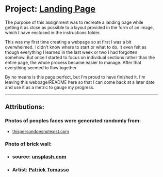 # Project: [Landing Page](https://www.theodinproject.com/paths/foundations/courses/foundations/lessons/landing-page "Project Assignment Webpage")

The purpose of this assignment was to recreate a landing page while getting it as close as possible to a layout provided in the form of an image, which I have enclosed in the instructions folder.

This was my first time creating a webpage so at first I was a bit overwhelmed. I didn't know where to start or what to do. It even felt as though everything I learned in the last week or two I had forgotten somehow. But once I started to focus on individual sections rather than the entire page, the whole process became easier to manage. After that everything seemed to flow together.

By no means is this page perfect, but I'm proud to have finished it. I'm leaving this webpage/README here so that I can come back at a later date and use it as a metric to gauge my progress.

---

## Attributions:
### Photos of peoples faces were generated randomly from: 
* [thispersondoesnotexist.com](https://thispersondoesnotexist.com/) 

### Photo of brick wall: 
* ### source: [unsplash.com](https://unsplash.com/photos/QMDap1TAu0g)
* ### Artist: [Patrick Tomasso](https://unsplash.com/@impatrickt)